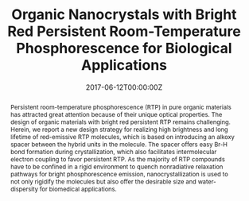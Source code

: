 ---
title: 'Organic Nanocrystals with Bright Red Persistent Room-Temperature Phosphorescence for Biological Applications'

# Authors
# If you created a profile for a user (e.g. the default `admin` user), write the username (folder name) here
# and it will be replaced with their full name and linked to their profile.
authors:
  - S. M. Ali Fateminia+
  - Zhu Mao+
  - Shidang Xu
  - Zhiyong Yang*
  - Zhenguo Chi*
  - Bin Liu*

# Author notes (optional)
author_notes:
  - 'Equal contribution'
  - 'Equal contribution'
  - 'Equal contribution'
  - 'Corresponding author'
  - 'Corresponding author'
  - 'Corresponding author'

date: '2017-06-12T00:00:00Z'
doi: '10.1002/anie.201705945'

# Schedule page publish date (NOT publication's date).
publishDate: '2024-09-25T00:00:00Z'

# Publication type.
# Accepts a single type but formatted as a YAML list (for Hugo requirements).
# Enter a publication type from the CSL standard.
publication_types: ['article-journal']

# Publication name and optional abbreviated publication name.
publication: In *Angewandte Chemie International Edition*
publication_short: In *Angew Chem Int Ed Engl*

abstract: Persistent room-temperature phosphorescence (RTP) in pure organic materials has attracted great attention because of their unique optical properties. The design of organic materials with bright red persistent RTP remains challenging. Herein, we report a new design strategy for realizing high brightness and long lifetime of red-emissive RTP molecules, which is based on introducing an alkoxy spacer between the hybrid units in the molecule. The spacer offers easy Br-H bond formation during crystallization, which also facilitates intermolecular electron coupling to favor persistent RTP. As the majority of RTP compounds have to be confined in a rigid environment to quench nonradiative relaxation pathways for bright phosphorescence emission, nanocrystallization is used to not only rigidify the molecules but also offer the desirable size and water-dispersity for biomedical applications.

# Summary. An optional shortened abstract.
summary: Persistent room-temperature phosphorescence (RTP) in pure organic materials has attracted great attention because of their unique optical properties. The design of organic materials with bright red persistent RTP remains challenging. Herein, we report a new design strategy for realizing high brightness and long lifetime of red-emissive RTP molecules, which is based on introducing an alkoxy spacer between the hybrid units in the molecule. The spacer offers easy Br-H bond formation during crystallization, which also facilitates intermolecular electron coupling to favor persistent RTP. As the majority of RTP compounds have to be confined in a rigid environment to quench nonradiative relaxation pathways for bright phosphorescence emission, nanocrystallization is used to not only rigidify the molecules but also offer the desirable size and water-dispersity for biomedical applications.
tags: []

# Display this page in the Featured widget?
featured: true

# Custom links (uncomment lines below)
# links:
# - name: Custom Link
#   url: http://example.org

url_pdf: 'https://onlinelibrary.wiley.com/doi/epdf/10.1002/anie.201705945'
url_code: ''
url_dataset: ''
url_poster: ''
url_project: ''
url_slides: ''
url_source: ''
url_video: ''

# Featured image
# To use, add an image named `featured.jpg/png` to your page's folder.
image:
  caption: 'Image credit: [**Unsplash**](https://unsplash.com/photos/pLCdAaMFLTE)'
  focal_point: ''
  preview_only: false
---